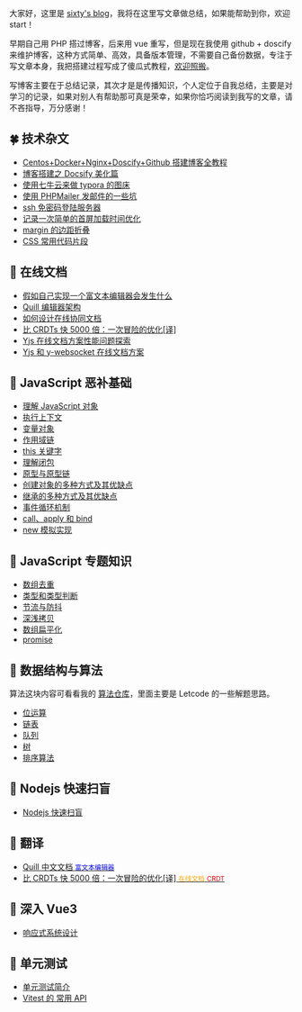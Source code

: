 大家好，这里是 [sixty's blog](https://www.sixtyden.com)，我将在这里写文章做总结，如果能帮助到你，欢迎 start！

早期自己用 PHP 搭过博客，后来用 vue 重写，但是现在我使用 github + doscify 来维护博客，这种方式简单、高效，具备版本管理，不需要自己备份数据，专注于写文章本身，我把搭建过程写成了傻瓜式教程，[欢迎照搬](normal/Centos+Docker+Nginx+Doscify+Github搭建博客全教程.md)。

写博客主要在于总结记录，其次才是是传播知识，个人定位于自我总结，主要是对学习的记录，如果对别人有帮助那可真是荣幸，如果你恰巧阅读到我写的文章，请不吝指导，万分感谢！

## 🍀 技术杂文

- [Centos+Docker+Nginx+Doscify+Github 搭建博客全教程](normal/Centos+Docker+Nginx+Doscify+Github搭建博客全教程.md)
- [博客搭建之 Docsify 美化篇](normal/博客搭建之Docsify美化篇.md)
- [使用七牛云来做 typora 的图床](normal/使用七牛云来做typora的图床.md)
- [使用 PHPMailer 发邮件的一些坑](normal/使用PHPMailer发邮件的一些坑.md)
- [ssh 免密码登陆服务器](normal/ssh免密码登陆服务器.md)
- [记录一次简单的首屏加载时间优化](normal/记录一次简单的首屏加载时间优化.md)
- [margin 的边距折叠](normal/margin的边距折叠.md)
- [CSS 常用代码片段](normal/CSS常用代码片段.md)

## 🌿 在线文档

- [假如自己实现一个富文本编辑器会发生什么](document-online/假如自己实现一个富文本编辑器会发生什么.md)
- [Quill 编辑器架构](document-online/Quill编辑器架构.md)
- [如何设计在线协同文档](document-online/如何设计在线协同文档.md)
- [比 CRDTs 快 5000 倍：一次冒险的优化[译]](document-online/比CRDTs快5000倍：一次冒险的优化[译])
- [Yjs 在线文档方案性能问题探索](document-online/Yjs在线文档方案性能问题探索)
- [Yjs 和 y-websocket 在线文档方案](document-online/Yjs和y-websocket在线文档方案)

## 🌾 JavaScript 恶补基础

- [理解 JavaScript 对象](javascript-base-learn/理解JavaScript对象.md)
- [执行上下文](javascript-base-learn/执行上下文.md)
- [变量对象](javascript-base-learn/变量对象.md)
- [作用域链](javascript-base-learn/作用域链.md)
- [this 关键字](javascript-base-learn/this关键字.md)
- [理解闭包](javascript-base-learn/理解闭包.md)
- [原型与原型链](javascript-base-learn/原型与原型链.md)
- [创建对象的多种方式及其优缺点](javascript-base-learn/创建对象的多种方式及其优缺点.md)
- [继承的多种方式及其优缺点](javascript-base-learn/继承的多种方式及其优缺点.md)
- [事件循环机制](javascript-base-learn/事件循环机制.md)
- [call、apply 和 bind](javascript-base-learn/call、apply和bind.md)
- [new 模拟实现](javascript-base-learn/new模拟实现.md)

## 🌵 JavaScript 专题知识

- [数组去重](javascript-special/数组去重.md)
- [类型和类型判断](javascript-special/类型和类型判断.md)
- [节流与防抖](javascript-special/节流与防抖.md)
- [深浅拷贝](javascript-special/深浅拷贝.md)
- [数组扁平化](javascript-special/数组扁平化.md)
- [promise](javascript-special/promise.md)

## 🍃 数据结构与算法

算法这块内容可看看我的 [算法仓库](https://github.com/hzjswlgbsj/algorithm-study)，里面主要是 Letcode 的一些解题思路。

- [位运算](algorithm/BitManipulation.md)
- [链表](algorithm/LinkedList.md)
- [队列](algorithm/Queue.md)
- [树](algorithm/Tree.md)
- [排序算法](algorithm/Sort.md)

## 🍁 Nodejs 快速扫盲

- [Nodejs 快速扫盲](nodejs/Nodejs扫盲.md)

## 🌾 翻译

- [Quill 中文文档 <small style='color: blue'>富文本编辑器</small>](quill-translate/README)
- [比 CRDTs 快 5000 倍：一次冒险的优化[译] <small style='color: orange'>在线文档</small> <small style='color: red'>CRDT</small>](document-online/比CRDTs快5000倍：一次冒险的优化[译])

## 🌴 深入 Vue3

- [响应式系统设计](vue/响应式系统设计.md)

## 🍂 单元测试

- [单元测试简介](unit-test/单元测试简介.md)
- [Vitest 的 常用 API](unit-test/Vitest的API.md)

